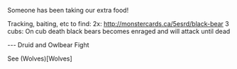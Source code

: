 Someone has been taking our extra food!

Tracking, baiting, etc to find:
2x: http://monstercards.ca/5esrd/black-bear
3 cubs: On cub death black bears becomes enraged and will attack until dead


--- Druid and Owlbear Fight

See (Wolves)[Wolves]